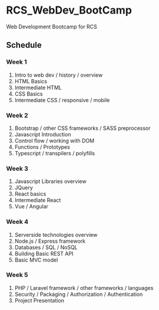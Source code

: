 # RCS_WebDev_BootCamp
Web Development Bootcamp for RCS

## Schedule

### Week 1
1. Intro to web dev / history / overview
2. HTML Basics
3. Intermediate HTML
4. CSS Basics
5. Intermediate CSS / responsive / mobile

### Week 2
1. Bootstrap / other CSS frameworks / SASS preprocessor
2. Javascript Introduction
3. Control flow / working with DOM
4. Functions / Prototypes
5. Typescript / transpilers / polyfills


### Week 3
1. Javascript Libraries overview
2. JQuery
3. React basics
4. Intermediate React
5. Vue / Angular 


### Week 4
1. Serverside technologies overview
2. Node.js / Express framework
3. Databases / SQL / NoSQL
4. Building Basic REST API
5. Basic MVC model

### Week 5
1. PHP / Laravel framework / other frameworks / languages
2. Security / Packaging / Authorization / Authentication
3. Project Presentation
